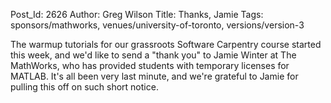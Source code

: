 Post_Id: 2626
Author: Greg Wilson
Title: Thanks, Jamie
Tags: sponsors/mathworks, venues/university-of-toronto, versions/version-3

<p>The warmup tutorials for our grassroots Software Carpentry course started this week, and we'd like to send a "thank you" to Jamie Winter at The MathWorks, who has provided students with temporary licenses for MATLAB. It's all been very last minute, and we're grateful to Jamie for pulling this off on such short notice.</p>
